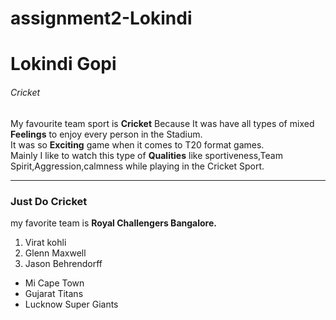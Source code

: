 # assignment2-Lokindi
# Lokindi Gopi
###### Cricket

My favourite team sport is **Cricket** Because It was have all types of mixed **Feelings** to enjoy every person in the Stadium.<br>It was so **Exciting** game when it comes to T20 format games.<br>Mainly I like to watch this type of **Qualities** like sportiveness,Team Spirit,Aggression,calmness while playing in the Cricket Sport.
 
---
### Just Do Cricket
my  favorite team is **Royal Challengers Bangalore.**<br>
1. Virat kohli
2. Glenn Maxwell
3. Jason Behrendorff
* Mi Cape Town
* Gujarat Titans
* Lucknow Super Giants
